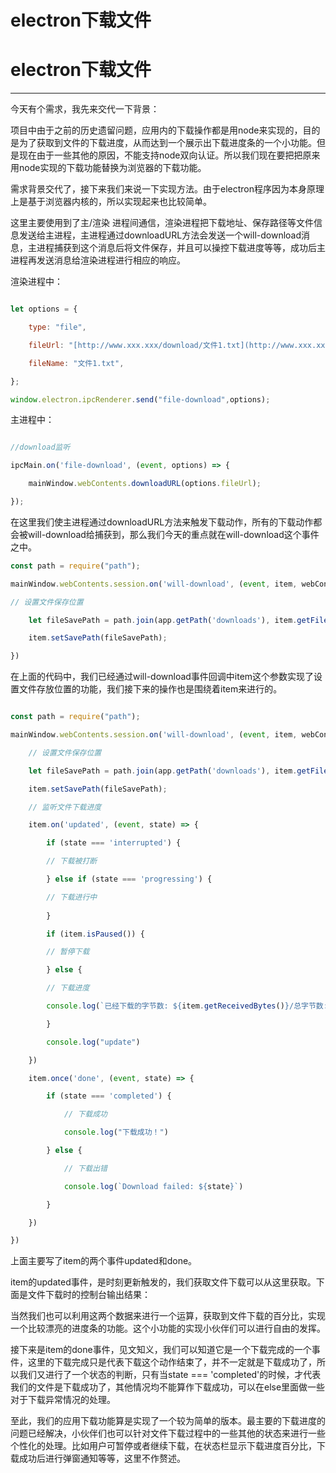 # electron下载文件

# electron下载文件

---

今天有个需求，我先来交代一下背景：

项目中由于之前的历史遗留问题，应用内的下载操作都是用node来实现的，目的是为了获取到文件的下载进度，从而达到一个展示出下载进度条的一个小功能。但是现在由于一些其他的原因，不能支持node双向认证。所以我们现在要把把原来用node实现的下载功能替换为浏览器的下载功能。

需求背景交代了，接下来我们来说一下实现方法。由于electron程序因为本身原理上是基于浏览器内核的，所以实现起来也比较简单。

这里主要使用到了主/渲染 进程间通信，渲染进程把下载地址、保存路径等文件信息发送给主进程，主进程通过downloadURL方法会发送一个will-download消息，主进程捕获到这个消息后将文件保存，并且可以操控下载进度等等，成功后主进程再发送消息给渲染进程进行相应的响应。

渲染进程中：

```js

let options = {

	type: "file",

	fileUrl: "[http://www.xxx.xxx/download/文件1.txt](http://www.xxx.xxx/download/%E6%96%87%E4%BB%B61.txt)",

	fileName: "文件1.txt",

};

window.electron.ipcRenderer.send("file-download",options);
```

主进程中：

```js

//download监听

ipcMain.on('file-download', (event, options) => {

	mainWindow.webContents.downloadURL(options.fileUrl);

});
```

在这里我们使主进程通过downloadURL方法来触发下载动作，所有的下载动作都会被will-download给捕获到，那么我们今天的重点就在will-download这个事件之中。

```js
const path = require("path");

mainWindow.webContents.session.on('will-download', (event, item, webContents) => {

// 设置文件保存位置

	let fileSavePath = path.join(app.getPath('downloads'), item.getFilename());

	item.setSavePath(fileSavePath);

})

```

在上面的代码中，我们已经通过will-download事件回调中item这个参数实现了设置文件存放位置的功能，我们接下来的操作也是围绕着item来进行的。

```js

const path = require("path");

mainWindow.webContents.session.on('will-download', (event, item, webContents) => {

	// 设置文件保存位置

	let fileSavePath = path.join(app.getPath('downloads'), item.getFilename());

	item.setSavePath(fileSavePath);

	// 监听文件下载进度

	item.on('updated', (event, state) => {

		if (state === 'interrupted') {

		// 下载被打断

		} else if (state === 'progressing') {

		// 下载进行中
	
		}

		if (item.isPaused()) {

		// 暂停下载

		} else {

		// 下载进度

		console.log(`已经下载的字节数: ${item.getReceivedBytes()}/总字节数: ${item.getTotalBytes()}`)

		}

		console.log("update")

	})

	item.once('done', (event, state) => {

		if (state === 'completed') {

			// 下载成功

			console.log("下载成功！")

		} else {

			// 下载出错

			console.log(`Download failed: ${state}`)

		}

	})

})
```

上面主要写了item的两个事件updated和done。

item的updated事件，是时刻更新触发的，我们获取文件下载可以从这里获取。下面是文件下载时的控制台输出结果：

当然我们也可以利用这两个数据来进行一个运算，获取到文件下载的百分比，实现一个比较漂亮的进度条的功能。这个小功能的实现小伙伴们可以进行自由的发挥。

接下来是item的done事件，见文知义，我们可以知道它是一个下载完成的一个事件，这里的下载完成只是代表下载这个动作结束了，并不一定就是下载成功了，所以我们又进行了一个状态的判断，只有当state === 'completed'的时候，才代表我们的文件是下载成功了，其他情况均不能算作下载成功，可以在else里面做一些对于下载异常情况的处理。

至此，我们的应用下载功能算是实现了一个较为简单的版本。最主要的下载进度的问题已经解决，小伙伴们也可以针对文件下载过程中的一些其他的状态来进行一些个性化的处理。比如用户可暂停或者继续下载，在状态栏显示下载进度百分比，下载成功后进行弹窗通知等等，这里不作赘述。
